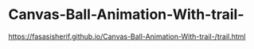 # Canvas-Ball-Animation-With-trail-
https://fasasisherif.github.io/Canvas-Ball-Animation-With-trail-/trail.html
